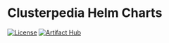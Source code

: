 # Clusterpedia Helm Charts

[![License](https://img.shields.io/github/license/clusterpedia-io/clusterpedia-helm)](/LICENSE)
[![Artifact Hub](https://img.shields.io/endpoint?url=https://artifacthub.io/badge/repository/clusterpedia)](https://artifacthub.io/packages/search?repo=clusterpedia)
